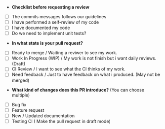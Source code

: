<!-- This is a template message
     You will need to mark input boxes after clicking on
     create new pull request so just fill the blank.
     That means you don't need to touch the third categories
     because you fill mark them after pr creation
-->

<!-- Will be filled after creation -->
* **Checklist before requesting a review**
- [ ] The commits messages follows our guidelines
- [ ] I have performed a self-review of my code
- [ ] I have documented my code
- [ ] Do we need to implement unit tests?

<!-- Will be filled after creation -->
* **In what state is your pull request?**
- [ ] Ready to merge / Waiting a reviwer to see my work.
- [ ] Work In Progress (WIP) / My work is not finish but i want daily reviews. (Draft)
- [ ] CI Review / I want to see what the CI thinks of my work.
- [ ] Need feedback / Just to have feedback on what i produced. (May not be merged)

<!-- Will be filled after creation -->
* **What kind of changes does this PR introduce?** (You can choose multiple)
- [ ] Bug fix
- [ ] Feature request
- [ ] New / Updated documentation
- [ ] Testing CI ( Make the pull request in draft mode)
